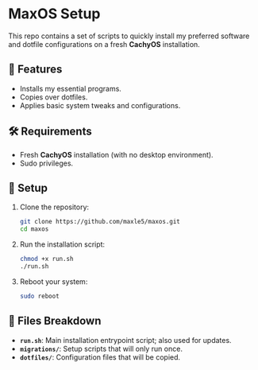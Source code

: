 # MaxOS Setup

This repo contains a set of scripts to quickly install my preferred software and dotfile configurations on a fresh **CachyOS** installation.

## 🚀 Features

- Installs my essential programs.
- Copies over dotfiles.
- Applies basic system tweaks and configurations.

## 🛠️ Requirements

- Fresh **CachyOS** installation (with no desktop environment).
- Sudo privileges.

## 🏁 Setup

1. Clone the repository:

    ```bash
    git clone https://github.com/maxle5/maxos.git
    cd maxos
    ```

2. Run the installation script:

    ```bash
    chmod +x run.sh
    ./run.sh
    ```

3. Reboot your system:

    ```bash
    sudo reboot
    ```
## 📝 Files Breakdown

- **`run.sh`**: Main installation entrypoint script; also used for updates.
- **`migrations/`**: Setup scripts that will only run once.
- **`dotfiles/`**: Configuration files that will be copied.
